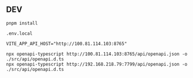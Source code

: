 ## DEV

```
pnpm install
```

`.env.local`

```
VITE_APP_API_HOST="http://100.81.114.103:8765"
```

```
npx openapi-typescript http://100.81.114.103:8765/api/openapi.json -o ./src/api/openapi.d.ts
npx openapi-typescript http://192.168.218.79:7799/api/openapi.json -o ./src/api/openapi.d.ts
```
